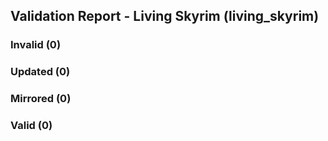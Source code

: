 ## Validation Report - Living Skyrim (living_skyrim)


### Invalid (0)
### Updated (0)
### Mirrored (0)
### Valid (0)
